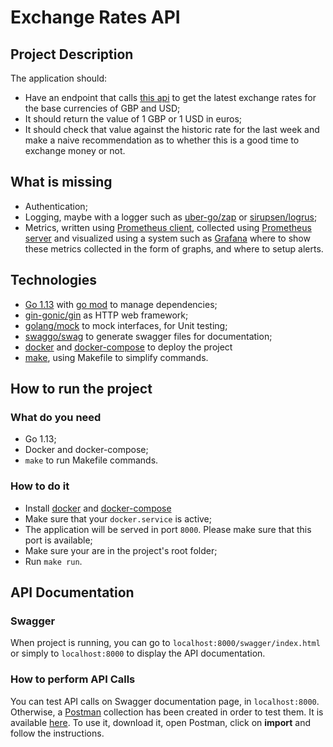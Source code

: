 # Exchange Rates API

## Project Description

The application should:

- Have an endpoint that calls [this api](https://exchangeratesapi.io/) to get the latest exchange rates for the base currencies of GBP and USD;
- It should return the value of 1 GBP or 1 USD in euros;
- It should check that value against the historic rate for the last week and make a naive recommendation as to whether this is a good time to exchange money or not.

## What is missing

- Authentication;
- Logging, maybe with a logger such as [uber-go/zap](https://github.com/uber-go/zap) or [sirupsen/logrus](https://github.com/sirupsen/logrus);
- Metrics, written using [Prometheus client](https://github.com/prometheus/client_golang), collected using [Prometheus server](https://github.com/prometheus/prometheus) and visualized using a system such as [Grafana](https://github.com/grafana/grafana) where to show these metrics collected in the form of graphs, and where to setup alerts.

## Technologies

- [Go 1.13](https://golang.org/) with [go mod](https://github.com/golang/go/wiki/Modules) to manage dependencies;
- [gin-gonic/gin](https://github.com/gin-gonic/gin) as HTTP web framework;
- [golang/mock](https://github.com/golang/mock) to mock interfaces, for Unit testing;
- [swaggo/swag](https://github.com/swaggo/swag) to generate swagger files for documentation;
- [docker](https://www.docker.com/) and [docker-compose](https://docs.docker.com/compose/) to deploy the project
- [make](https://www.gnu.org/software/make/manual/make.html), using Makefile to simplify commands.

## How to run the project

### What do you need

- Go 1.13;
- Docker and docker-compose;
- `make` to run Makefile commands.

### How to do it

- Install [docker](https://www.docker.com/) and [docker-compose](https://docs.docker.com/compose/)
- Make sure that your `docker.service` is active;
- The application will be served in port `8000`. Please make sure that this port is available;
- Make sure your are in the project's root folder;
- Run `make run`.

## API Documentation

### Swagger

When project is running, you can go to `localhost:8000/swagger/index.html` or simply to `localhost:8000` to display the API documentation.

### How to perform API Calls

You can test API calls on Swagger documentation page, in `localhost:8000`. Otherwise, a [Postman](https://www.getpostman.com/) collection has been created in order to test them. It is available [here](https://github.com/ferruvich/go-exchange-rates-api/blob/master/docs/postman_collection.json).
To use it, download it, open Postman, click on **import** and follow the instructions.
